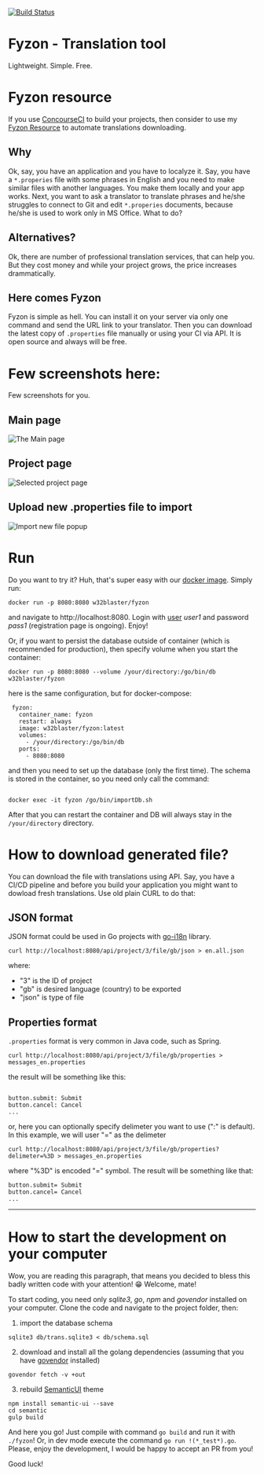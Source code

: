 [![Build Status](https://travis-ci.org/w32blaster/fyzon.svg?branch=master)](https://travis-ci.org/w32blaster/fyzon)

# Fyzon - Translation tool

Lightweight. Simple. Free.

# Fyzon resource
If you use [ConcourseCI](http://concourse.ci/) to build your projects, then consider to use my [Fyzon Resource](https://github.com/w32blaster/fyzon-resource) to automate translations downloading.

## Why
Ok, say, you have an application and you have to localyze it. Say, you have a `*.properies` file with some phrases in English
and you need to make similar files with another languages. You make them locally and your app works. Next, you want to
ask a translator to translate phrases and he/she struggles to connect to Git and edit `*.properies` documents, because he/she
is used to work only in MS Office. What to do?

## Alternatives?
Ok, there are number of professional translation services, that can help you. But they cost money and while your project grows, the price 
increases drammatically.

## Here comes Fyzon
Fyzon is simple as hell. You can install it on your server via only one command and send the URL link to your translator. 
Then you can download the latest copy of `.properties` file manually or using your CI via API. It is open source and always will be free.


# Few screenshots here:

Few screenshots for you.

## Main page
![The Main page](https://raw.githubusercontent.com/w32blaster/monsieur-traducteur/master/docs/Selection_069.jpg)


## Project page
![Selected project page](https://raw.githubusercontent.com/w32blaster/monsieur-traducteur/master/docs/Selection_070.jpg)


## Upload new .properties file to import
![Import new file popup](https://raw.githubusercontent.com/w32blaster/monsieur-traducteur/master/docs/Selection_072.jpg)


# Run
Do you want to try it? Huh, that's super easy with our [docker image](https://hub.docker.com/r/w32blaster/fyzon/). 
Simply run:

```
docker run -p 8080:8080 w32blaster/fyzon
```

and navigate to http://localhost:8080. Login with [user](https://github.com/w32blaster/fyzon/blob/master/models.user.go#L21) *user1* and password *pass1* (registration page is ongoing). Enjoy!

Or, if you want to persist the database outside of container (which is recommended for production), then specify volume when you start the container:

```
docker run -p 8080:8080 --volume /your/directory:/go/bin/db w32blaster/fyzon
```

here is the same configuration, but for docker-compose:

```
 fyzon:
   container_name: fyzon
   restart: always
   image: w32blaster/fyzon:latest
   volumes:
     - /your/directory:/go/bin/db
   ports:
     - 8080:8080

```

and then you need to set up the database (only the first time). The schema is stored in the container, so you need only call the command:

```

docker exec -it fyzon /go/bin/importDb.sh

```

After that you can restart the container and DB will always stay in the `/your/directory` directory.

# How to download generated file?

You can download the file with translations using API. Say, you have a CI/CD pipeline and before you build your application you might want to 
dowload fresh translations. Use old plain CURL to do that:

## JSON format

JSON format could be used in Go projects with [go-i18n](https://github.com/nicksnyder/go-i18n) library. 

```
curl http://localhost:8080/api/project/3/file/gb/json > en.all.json
```

where:
  * "3" is the ID of project
  * "gb" is desired language (country) to be exported
  * "json" is type of file

## Properties format

`.properties` format is very common in Java code, such as Spring.

```
curl http://localhost:8080/api/project/3/file/gb/properties > messages_en.properties
```

the result will be something like this:

```

button.submit: Submit
button.cancel: Cancel
...

```

or, here you can optionally specify delimeter you want to use (":" is default). In this example, we will user "=" as the delimeter

```
curl http://localhost:8080/api/project/3/file/gb/properties?delimeter=%3D > messages_en.properties
```

where "%3D" is encoded "=" symbol. The result will be something like that:

```
button.submit= Submit
button.cancel= Cancel
...
```

----

# How to start the development on your computer

Wow, you are reading this paragraph, that means you decided to bless this badly written code with your attention! :grin: Welcome, mate!


To start coding, you need only *sqlite3*, *go*, *npm* and *govendor* installed on your computer. Clone the code and navigate to the project folder, then:

1) import the database schema

```
sqlite3 db/trans.sqlite3 < db/schema.sql
```

2) download and install all the golang dependencies (assuming that you have [govendor](https://github.com/kardianos/govendor) installed)

```
govendor fetch -v +out

```

3) rebuild [SemanticUI](https://semantic-ui.com/) theme

```
npm install semantic-ui --save
cd semantic
gulp build
```

And here you go! Just compile with command `go build` and run it with `./fyzon`! Or, in dev mode execute the command `go run !(*_test*).go`. 
Please, enjoy the development, I would be happy to accept an PR from you! 

Good luck!
